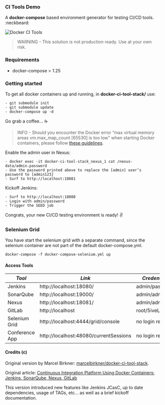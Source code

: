 ### CI Tools Demo

A __docker-compose__ based environment generator for testing CI/CD tools. :neckbeard:

![Docker CI Tools](screenshots/docker-ci-tools.png)

> WARNING - This solution is not production ready. Use at your own risk.

### Requirements
- docker-compose > 1.25

### Getting started

To get all docker containers up and running, in __docker-ci-tool-stack/__ use:

```
- git submodule init
- git submodule update
- docker-compose up -d
```

Go grab a coffee... :coffee:

> INFO - Should you encounter the Docker error “max virtual memory areas vm.max_map_count [65530] is too low” when starting Docker containers, please follow [these guidelines](https://github.com/maxyermayank/docker-compose-elasticsearch-kibana/issues/10#issuecomment-612000396). 

Enable the admin user in Nexus:

```
- docker exec -it docker-ci-tool-stack_nexus_1 cat /nexus-data/admin.password
- Use the password printed above to replace the [admin] user’s password to [admin123]
- Surf to http://localhost:18081
```

Kickoff Jenkins:

```
- Surf to http://localhost:18080
- Login with admin/password
- Trigger the SEED job
```

Congrats, your new CI/CD testing environment is ready! :v:

### Selenium Grid

You have start the selenium grid with a separate command, since the selenium container are
not part of the default docker-compose.yml.

```
docker-compose -f docker-compose-selenium.yml up
```

#### Access Tools

| *Tool* | *Link* | *Credentials* |
| ------------- | ------------- | ------------- |
| Jenkins | http://localhost:18080/ | admin/password |
| SonarQube | http://localhost:19000/ | admin/admin |
| Nexus | http://localhost:18081/ | admin/admin123 |
| GitLab | http://localhost | root/5iveL!fe |
| Selenium Grid | http://localhost:4444/grid/console | no login required |
| Conference App | http://localhost:48080/currentSessions | no login required |

#### Credits (c)

Original version by Marcel Birkner: [marcelbirkner/docker-ci-tool-stack](https://github.com/marcelbirkner/docker-ci-tool-stack).

Original article: [Continuous Integration Platform Using Docker Containers: Jenkins, SonarQube, Nexus, GitLab](https://blog.codecentric.de/en/2015/10/continuous-integration-platform-using-docker-container-jenkins-sonarqube-nexus-gitlab)

This version introduced new features like Jenkins JCasC, up to date dependencies, usage of TAGs, etc... as well as a brief kickoff documentation.

